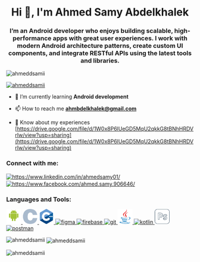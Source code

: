 <h1 align="center">Hi 👋, I'm Ahmed Samy Abdelkhalek</h1>
<h3 align="center">I’m an Android developer who enjoys building scalable, high-performance apps with great user experiences. I work with modern Android architecture patterns, create custom UI components, and integrate RESTful APIs using the latest tools and libraries.</h3>

<p align="left"> <img src="https://komarev.com/ghpvc/?username=ahmeddsamii&label=Profile%20views&color=0e75b6&style=flat" alt="ahmeddsamii" /> </p>

<p align="left"> <a href="https://github.com/ryo-ma/github-profile-trophy"><img src="https://github-profile-trophy.vercel.app/?username=ahmeddsamii" alt="ahmeddsamii" /></a> </p>

- 🌱 I’m currently learning **Android development**

- 📫 How to reach me **ahmbdelkhalek@gmail.com**

- 📄 Know about my experiences [https://drive.google.com/file/d/1W0x8P6lUeGD5MqU2qkkG8tBNhHRDVrIw/view?usp=sharing](https://drive.google.com/file/d/1W0x8P6lUeGD5MqU2qkkG8tBNhHRDVrIw/view?usp=sharing)

<h3 align="left">Connect with me:</h3>
<p align="left">
<a href="https://linkedin.com/in/https://www.linkedin.com/in/ahmedsamy01/" target="blank"><img align="center" src="https://raw.githubusercontent.com/rahuldkjain/github-profile-readme-generator/master/src/images/icons/Social/linked-in-alt.svg" alt="https://www.linkedin.com/in/ahmedsamy01/" height="30" width="40" /></a>
<a href="https://fb.com/https://www.facebook.com/ahmed.samy.906646/" target="blank"><img align="center" src="https://raw.githubusercontent.com/rahuldkjain/github-profile-readme-generator/master/src/images/icons/Social/facebook.svg" alt="https://www.facebook.com/ahmed.samy.906646/" height="30" width="40" /></a>
</p>

<h3 align="left">Languages and Tools:</h3>
<p align="left"> <a href="https://developer.android.com" target="_blank" rel="noreferrer"> <img src="https://raw.githubusercontent.com/devicons/devicon/master/icons/android/android-original-wordmark.svg" alt="android" width="40" height="40"/> </a> <a href="https://www.cprogramming.com/" target="_blank" rel="noreferrer"> <img src="https://raw.githubusercontent.com/devicons/devicon/master/icons/c/c-original.svg" alt="c" width="40" height="40"/> </a> <a href="https://www.w3schools.com/cpp/" target="_blank" rel="noreferrer"> <img src="https://raw.githubusercontent.com/devicons/devicon/master/icons/cplusplus/cplusplus-original.svg" alt="cplusplus" width="40" height="40"/> </a> <a href="https://www.figma.com/" target="_blank" rel="noreferrer"> <img src="https://www.vectorlogo.zone/logos/figma/figma-icon.svg" alt="figma" width="40" height="40"/> </a> <a href="https://firebase.google.com/" target="_blank" rel="noreferrer"> <img src="https://www.vectorlogo.zone/logos/firebase/firebase-icon.svg" alt="firebase" width="40" height="40"/> </a> <a href="https://git-scm.com/" target="_blank" rel="noreferrer"> <img src="https://www.vectorlogo.zone/logos/git-scm/git-scm-icon.svg" alt="git" width="40" height="40"/> </a> <a href="https://www.java.com" target="_blank" rel="noreferrer"> <img src="https://raw.githubusercontent.com/devicons/devicon/master/icons/java/java-original.svg" alt="java" width="40" height="40"/> </a> <a href="https://kotlinlang.org" target="_blank" rel="noreferrer"> <img src="https://www.vectorlogo.zone/logos/kotlinlang/kotlinlang-icon.svg" alt="kotlin" width="40" height="40"/> </a> <a href="https://www.photoshop.com/en" target="_blank" rel="noreferrer"> <img src="https://raw.githubusercontent.com/devicons/devicon/master/icons/photoshop/photoshop-line.svg" alt="photoshop" width="40" height="40"/> </a> <a href="https://postman.com" target="_blank" rel="noreferrer"> <img src="https://www.vectorlogo.zone/logos/getpostman/getpostman-icon.svg" alt="postman" width="40" height="40"/> </a> </p>

<p><img align="left" src="https://github-readme-stats.vercel.app/api/top-langs?username=ahmeddsamii&show_icons=true&locale=en&layout=compact" alt="ahmeddsamii" /></p>

<p>&nbsp;<img align="center" src="https://github-readme-stats.vercel.app/api?username=ahmeddsamii&show_icons=true&locale=en" alt="ahmeddsamii" /></p>

<p><img align="center" src="https://github-readme-streak-stats.herokuapp.com/?user=ahmeddsamii&" alt="ahmeddsamii" /></p>
